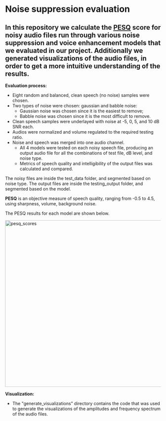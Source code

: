 # Noise suppression evaluation

## In this repository we calculate the [PESQ](http://www.recursosvoip.com/docs/english/pap465.pdf) score for noisy audio files run through various noise suppression and voice enhancement models that we evaluated in our project. Additionally we generated visualizations of the audio files, in order to get a more intuitive understanding of the results. 

**Evaluation process:**
- Eight random and balanced, clean speech (no noise) samples were chosen.
- Two types of noise were chosen: gaussian and babble noise:
  - Gaussian noise was chosen since it is the easiest to remove;
  - Babble noise was chosen since it is the most difficult to remove.
- Clean speech samples were underlayed with noise at -5, 0, 5, and 10 dB SNR each.
- Audios were normalized and volume regulated to the required testing ratio.
- Noise and speech was merged into one audio channel.
  - All 4 models were tested on each noisy speech file, producing an output audio file for all the combinations of test file, dB level, and noise type.
  - Metrics of speech quality and intelligibility of the output files was calculated and compared.

The noisy files are inside the test_data folder, and segmented based on noise type.
The output files are inside the testing_output folder, and segmented based on the model.

**PESQ** is an objective measure of speech quality, ranging from -0.5 to 4.5, using sharpness, volume, background noise. 

The PESQ results for each model are shown below.

<img width="539" alt="pesq_scores" src="https://user-images.githubusercontent.com/93861536/210414584-085f043c-263c-4d6a-953d-15bd239718a6.png">

**Visualization:**
- The "generate_visualizations" directory contains the code that was used to generate the visualizations of the amplitudes and frequency spectrum of the audio files.

